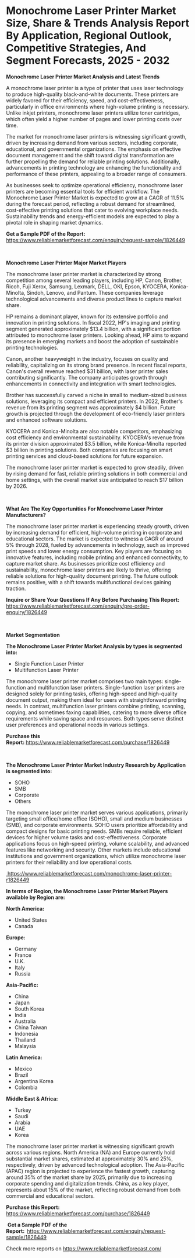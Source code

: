 <p><h1>Monochrome Laser Printer Market Size, Share & Trends Analysis Report By Application, Regional Outlook, Competitive Strategies, And Segment Forecasts, 2025 - 2032</h1></p><p><strong>Monochrome Laser Printer Market Analysis and Latest Trends</strong></p>
<p><p>A monochrome laser printer is a type of printer that uses laser technology to produce high-quality black-and-white documents. These printers are widely favored for their efficiency, speed, and cost-effectiveness, particularly in office environments where high-volume printing is necessary. Unlike inkjet printers, monochrome laser printers utilize toner cartridges, which often yield a higher number of pages and lower printing costs over time.</p><p>The market for monochrome laser printers is witnessing significant growth, driven by increasing demand from various sectors, including corporate, educational, and governmental organizations. The emphasis on effective document management and the shift toward digital transformation are further propelling the demand for reliable printing solutions. Additionally, advancements in printing technology are enhancing the functionality and performance of these printers, appealing to a broader range of consumers.</p><p>As businesses seek to optimize operational efficiency, monochrome laser printers are becoming essential tools for efficient workflow. The Monochrome Laser Printer Market is expected to grow at a CAGR of 11.5% during the forecast period, reflecting a robust demand for streamlined, cost-effective printing solutions that cater to evolving workplace needs. Sustainability trends and energy-efficient models are expected to play a pivotal role in shaping market dynamics.</p></p>
<p><strong>Get a Sample PDF of the Report:&nbsp;</strong> <a href="https://www.reliablemarketforecast.com/enquiry/request-sample/1826449?utm_campaign=1885&utm_medium=2&utm_source=Github&utm_content=ia&utm_term=18022025&utm_id=monochrome-laser-printer">https://www.reliablemarketforecast.com/enquiry/request-sample/1826449</a></p>
<p>&nbsp;</p>
<p><strong>Monochrome Laser Printer Major Market Players</strong></p>
<p><p>The monochrome laser printer market is characterized by strong competition among several leading players, including HP, Canon, Brother, Ricoh, Fuji Xerox, Samsung, Lexmark, DELL, OKI, Epson, KYOCERA, Konica-Minolta, Sindoh, Lenovo, and Pantum. These companies leverage technological advancements and diverse product lines to capture market share.</p><p>HP remains a dominant player, known for its extensive portfolio and innovation in printing solutions. In fiscal 2022, HP's imaging and printing segment generated approximately $13.4 billion, with a significant portion attributed to monochrome laser printers. Looking ahead, HP aims to expand its presence in emerging markets and boost the adoption of sustainable printing technologies.</p><p>Canon, another heavyweight in the industry, focuses on quality and reliability, capitalizing on its strong brand presence. In recent fiscal reports, Canon's overall revenue reached $31 billion, with laser printer sales contributing significantly. The company anticipates growth through enhancements in connectivity and integration with smart technologies.</p><p>Brother has successfully carved a niche in small to medium-sized business solutions, leveraging its compact and efficient printers. In 2022, Brother's revenue from its printing segment was approximately $4 billion. Future growth is projected through the development of eco-friendly laser printers and enhanced software solutions.</p><p>KYOCERA and Konica-Minolta are also notable competitors, emphasizing cost efficiency and environmental sustainability. KYOCERA's revenue from its printer division approximated $3.5 billion, while Konica-Minolta reported $3 billion in printing solutions. Both companies are focusing on smart printing services and cloud-based solutions for future expansion.</p><p>The monochrome laser printer market is expected to grow steadily, driven by rising demand for fast, reliable printing solutions in both commercial and home settings, with the overall market size anticipated to reach $17 billion by 2026.</p></p>
<p>&nbsp;</p>
<p><strong>What Are The Key Opportunities For Monochrome Laser Printer Manufacturers?</strong></p>
<p><p>The monochrome laser printer market is experiencing steady growth, driven by increasing demand for efficient, high-volume printing in corporate and educational sectors. The market is expected to witness a CAGR of around 5% through 2028, fueled by advancements in technology, such as improved print speeds and lower energy consumption. Key players are focusing on innovative features, including mobile printing and enhanced connectivity, to capture market share. As businesses prioritize cost efficiency and sustainability, monochrome laser printers are likely to thrive, offering reliable solutions for high-quality document printing. The future outlook remains positive, with a shift towards multifunctional devices gaining traction.</p></p>
<p><strong>Inquire or Share Your Questions If Any Before Purchasing This Report:</strong> <a href="https://www.reliablemarketforecast.com/enquiry/pre-order-enquiry/1826449?utm_campaign=1885&utm_medium=2&utm_source=Github&utm_content=ia&utm_term=18022025&utm_id=monochrome-laser-printer">https://www.reliablemarketforecast.com/enquiry/pre-order-enquiry/1826449</a></p>
<p>&nbsp;</p>
<p><strong>Market Segmentation</strong></p>
<p><strong>The Monochrome Laser Printer Market Analysis by types is segmented into:</strong></p>
<p><ul><li>Single Function Laser Printer</li><li>Multifunction Laser Printer</li></ul></p>
<p><p>The monochrome laser printer market comprises two main types: single-function and multifunction laser printers. Single-function laser printers are designed solely for printing tasks, offering high-speed and high-quality document output, making them ideal for users with straightforward printing needs. In contrast, multifunction laser printers combine printing, scanning, copying, and sometimes faxing capabilities, catering to more diverse office requirements while saving space and resources. Both types serve distinct user preferences and operational needs in various settings.</p></p>
<p><strong>Purchase this Report:&nbsp;</strong><a href="https://www.reliablemarketforecast.com/purchase/1826449?utm_campaign=1885&utm_medium=2&utm_source=Github&utm_content=ia&utm_term=18022025&utm_id=monochrome-laser-printer">https://www.reliablemarketforecast.com/purchase/1826449</a></p>
<p>&nbsp;</p>
<p><strong>The Monochrome Laser Printer Market Industry Research by Application is segmented into:</strong></p>
<p><ul><li>SOHO</li><li>SMB</li><li>Corporate</li><li>Others</li></ul></p>
<p><p>The monochrome laser printer market serves various applications, primarily targeting small office/home office (SOHO), small and medium businesses (SMB), and corporate environments. SOHO users prioritize affordability and compact designs for basic printing needs. SMBs require reliable, efficient devices for higher volume tasks and cost-effectiveness. Corporate applications focus on high-speed printing, volume scalability, and advanced features like networking and security. Other markets include educational institutions and government organizations, which utilize monochrome laser printers for their reliability and low operational costs.</p></p>
<p><a href="https://www.reliablemarketforecast.com/monochrome-laser-printer-r1826449?utm_campaign=1885&utm_medium=2&utm_source=Github&utm_content=ia&utm_term=18022025&utm_id=monochrome-laser-printer">&nbsp;https://www.reliablemarketforecast.com/monochrome-laser-printer-r1826449</a></p>
<p><strong>In terms of Region, the Monochrome Laser Printer Market Players available by Region are:</strong></p>
<p>
    <p> <strong> North America: </strong>
        <ul>
            <li>United States</li>
            <li>Canada</li>
        </ul>
        </p> 
    <p> <strong> Europe: </strong>
        <ul>
            <li>Germany</li>
            <li>France</li>
            <li>U.K.</li>
            <li>Italy</li>
            <li>Russia</li>
        </ul>
        </p> 
    <p> <strong> Asia-Pacific: </strong>
        <ul>
            <li>China</li>
            <li>Japan</li>
            <li>South Korea</li>
            <li>India</li>
            <li>Australia</li>
            <li>China Taiwan</li>
            <li>Indonesia</li>
            <li>Thailand</li>
            <li>Malaysia</li>
        </ul>
        </p> 
    <p> <strong> Latin America: </strong>
        <ul>
            <li>Mexico</li>
            <li>Brazil</li>
            <li>Argentina Korea</li>
            <li>Colombia</li>
        </ul>
        </p> 
    <p> <strong> Middle East & Africa: </strong>
        <ul>
            <li>Turkey</li>
            <li>Saudi</li>
            <li>Arabia</li>
            <li>UAE</li>
            <li>Korea</li>
        </ul>
    </p>
    </p>
<p><p>The monochrome laser printer market is witnessing significant growth across various regions. North America (NA) and Europe currently hold substantial market shares, estimated at approximately 30% and 25%, respectively, driven by advanced technological adoption. The Asia-Pacific (APAC) region is projected to experience the fastest growth, capturing around 35% of the market share by 2025, primarily due to increasing corporate spending and digitalization trends. China, as a key player, represents about 15% of the market, reflecting robust demand from both commercial and educational sectors.</p></p>
<p><strong>Purchase this Report: </strong><a href="https://www.reliablemarketforecast.com/purchase/1826449?utm_campaign=1885&utm_medium=2&utm_source=Github&utm_content=ia&utm_term=18022025&utm_id=monochrome-laser-printer">https://www.reliablemarketforecast.com/purchase/1826449</a></p>
<p>&nbsp;<strong>Get a Sample PDF of the Report:&nbsp;&nbsp;</strong><a href="https://www.reliablemarketforecast.com/enquiry/request-sample/1826449?utm_campaign=1885&utm_medium=2&utm_source=Github&utm_content=ia&utm_term=18022025&utm_id=monochrome-laser-printer">https://www.reliablemarketforecast.com/enquiry/request-sample/1826449</a></p>
<p><strong></strong></p>
<p>Check more reports on <a href="https://www.reliablemarketforecast.com/?utm_campaign=1885&utm_medium=2&utm_source=Github&utm_content=ia&utm_term=18022025&utm_id=monochrome-laser-printer">https://www.reliablemarketforecast.com/</a></p>